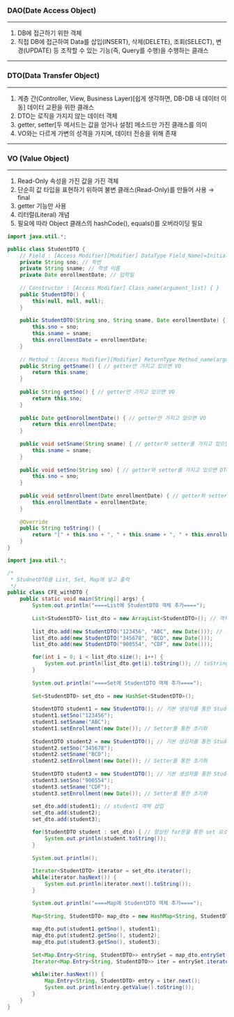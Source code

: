 ### DAO(Date Access Object)
-----
1. DB에 접근하기 위한 객체
2. 직접 DB에 접근하여 Data를 삽입(INSERT), 삭제(DELETE), 조회(SELECT), 변경(UPDATE) 등 조작할 수 있는 기능(즉, Query를 수행)을 수행하는 클래스

-----
### DTO(Data Transfer Object)
-----
1. 계층 간(Controller, View, Business Layer)[쉽게 생각하면, DB-DB 내 데이터 이동] 데이터 교환을 위한 클래스
2. DTO는 로직을 가지지 않는 데이터 객체
3. getter, setter[두 메서드는 값을 얻거나 설정] 메소드만 가진 클래스를 의미
4. VO와는 다르게 가변의 성격을 가지며, 데이터 전송을 위해 존재

-----
### VO (Value Object)
-----
1. Read-Only 속성을 가진 값을 가진 객체
2. 단순히 값 타입을 표현하기 위하여 불변 클래스(Read-Only)를 만들어 사용  →  final
3. getter 기능만 사용
4. 리터럴(Literal) 개념
5. 필요에 따라 Object 클래스의 hashCode(), equals()를 오버라이딩 필요

```java
import java.util.*;

public class StudentDTO {
	// Field : [Access Modifier][Modifier] DataType Field_Name[=Initial value];
	private String sno; // 학번
	private String sname; // 학생 이름
	private Date enrollmentDate; // 입학일
 	
	// Constructor : [Access Modifier] Class_name(argument_list) { }
	public StudentDTO() {
		this(null, null, null);
	}
	
	public StudentDTO(String sno, String sname, Date enrollmentDate) {
		this.sno = sno;
		this.sname = sname;
		this.enrollmentDate = enrollmentDate;
	}
	
	// Method : [Access Modifier][Modifier] ReturnType Method_name(argument_list) { }
	public String getSname() { // getter만 가지고 있으면 VO
		return this.sname;
	}
	
	public String getSno() { // getter만 가지고 있으면 VO
		return this.sno;
	}
	
	public Date getEnorollmentDate() { // getter만 가지고 있으면 VO
		return this.enrollmentDate;
	}
	
	public void setSname(String sname) { // getter와 setter를 가지고 있으면 DTO
		this.sname = sname;
	}
	
	public void setSno(String sno) { // getter와 setter를 가지고 있으면 DTO
		this.sno = sno;
	}
	
	public void setEnrollment(Date enrollmentDate) { // getter와 setter를 가지고 있으면 DTO
		this.enrollmentDate = enrollmentDate;
	}
	
	@Override
	public String toString() {
		return "[" + this.sno + ", " + this.sname + ", " + this.enrollmentDate + "]";
	}
}
```

```java
import java.util.*;

/*
 * StudnetDTO를 List, Set, Map에 넣고 출력
 */
public class CFE_withDTO {
	public static void main(String[] args) {
		System.out.println("====List에 StudentDTO 객체 추가====");
		
		List<StudentDTO> list_dto = new ArrayList<StudentDTO>(); // 객체 StudentDTO를 담는 ArrayList
		
		list_dto.add(new StudentDTO("123456", "ABC", new Date())); // 객체 생성과 동시에 ArrayList에 삽입
		list_dto.add(new StudentDTO("345678", "BCD", new Date()));
		list_dto.add(new StudentDTO("900554", "CDF", new Date()));

		for(int i = 0; i < list_dto.size(); i++) {
			System.out.println(list_dto.get(i).toString()); // toString() Override을 통해 ArrayList 요소 출력
		}
		
		System.out.println("====Set에 StudentDTO 객체 추가====");
		
		Set<StudentDTO> set_dto = new HashSet<StudentDTO>();
		
		StudentDTO student1 = new StudentDTO(); // 기본 생성자를 통한 StudentDTO 객체 생성
		student1.setSno("123456");
		student1.setSname("ABC");
		student1.setEnrollment(new Date()); // Setter를 통한 초기화
		
		StudentDTO student2 = new StudentDTO(); // 기본 생성자를 통한 StudentDTO 객체 생성
		student2.setSno("345678");
		student2.setSname("BCD");
		student2.setEnrollment(new Date()); // Setter를 통한 초기화
		
		StudentDTO student3 = new StudentDTO(); // 기본 생성자를 통한 StudentDTO 객체 생성
		student3.setSno("900554");
		student3.setSname("CDF");
		student3.setEnrollment(new Date()); // Setter를 통한 초기화
		
		set_dto.add(student1); // student1 객체 삽입
		set_dto.add(student2);
		set_dto.add(student3);

		for(StudentDTO student : set_dto) { // 향상된 for문을 통한 set 요소 추출
			System.out.println(student.toString());
		}
		
		System.out.println();
		
		Iterator<StudentDTO> iterator = set_dto.iterator();
		while(iterator.hasNext()) {
			System.out.println(iterator.next().toString());		
		}

		System.out.println("====Map에 StudentDTO 객체 추가====");
		
		Map<String, StudentDTO> map_dto = new HashMap<String, StudentDTO>(); // Key는 학생의 학번
		
		map_dto.put(student1.getSno(), student1);
		map_dto.put(student2.getSno(), student2);
		map_dto.put(student3.getSno(), student3);
		
		Set<Map.Entry<String, StudentDTO>> entrySet = map_dto.entrySet();
		Iterator<Map.Entry<String, StudentDTO>> iter = entrySet.iterator();
		
		while(iter.hasNext()) {
			Map.Entry<String, StudentDTO> entry = iter.next();
			System.out.println(entry.getValue().toString());
		}
	}
}
```
